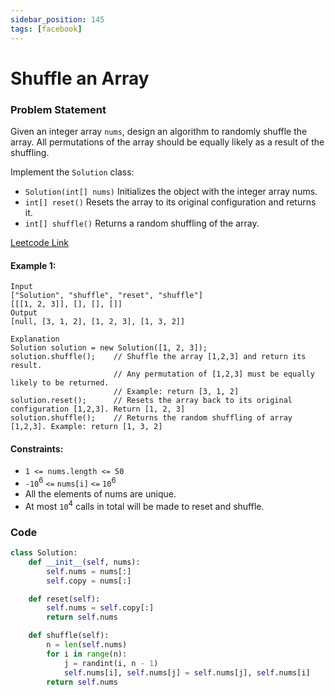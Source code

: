 ```yaml
---
sidebar_position: 145
tags: [facebook]
---
```


# Shuffle an Array

### Problem Statement

Given an integer array `nums`, design an algorithm to randomly shuffle the array. All permutations of the array should be equally likely as a result of the shuffling.

Implement the `Solution` class:

- `Solution(int[] nums)` Initializes the object with the integer array nums.
- `int[] reset()` Resets the array to its original configuration and returns it.
- `int[] shuffle()` Returns a random shuffling of the array.

[Leetcode Link](https://leetcode.com/problems/shuffle-an-array)

#### Example 1:

```
Input
["Solution", "shuffle", "reset", "shuffle"]
[[[1, 2, 3]], [], [], []]
Output
[null, [3, 1, 2], [1, 2, 3], [1, 3, 2]]

Explanation
Solution solution = new Solution([1, 2, 3]);
solution.shuffle();    // Shuffle the array [1,2,3] and return its result.
                       // Any permutation of [1,2,3] must be equally likely to be returned.
                       // Example: return [3, 1, 2]
solution.reset();      // Resets the array back to its original configuration [1,2,3]. Return [1, 2, 3]
solution.shuffle();    // Returns the random shuffling of array [1,2,3]. Example: return [1, 3, 2]
```

#### Constraints:

- `1 <= nums.length <= 50`
- `-10`<sup>6</sup> `<=` `nums[i]` `<=` `10`<sup>6</sup>
- All the elements of nums are unique.
- At most `10`<sup>4</sup> calls in total will be made to reset and shuffle.

### Code

```python title="Python"
class Solution:
    def __init__(self, nums):
        self.nums = nums[:]
        self.copy = nums[:]

    def reset(self):
        self.nums = self.copy[:]
        return self.nums

    def shuffle(self):
        n = len(self.nums)
        for i in range(n):
            j = randint(i, n - 1)
            self.nums[i], self.nums[j] = self.nums[j], self.nums[i]
        return self.nums
```
